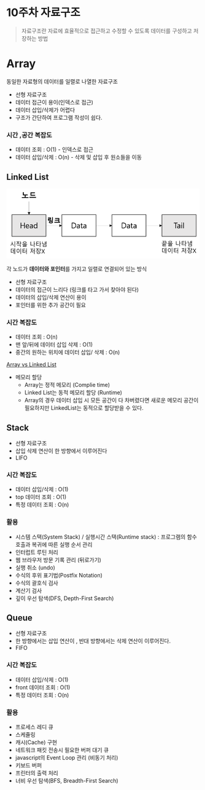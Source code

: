 # 10주차 자료구조

> 자료구조란 자료에 효율적으로 접근하고 수정할 수 있도록 데이터를 구성하고 저장하는 방법

# Array

동일한 자료형의 데이터를 일렬로 나열한 자료구조

- 선형 자료구조
- 데이터 접근이 용이(인덱스로 접근)
- 데이터 삽입/삭제가 어렵다
- 구조가 간단하여 프로그램 작성이 쉽다.

### 시간 ,공간 복잡도

- 데이터 조회 : O(1) - 인덱스로 접근
- 데이터 삽입/삭제 : O(n) - 삭제 및 삽입 후 원소들을 이동

## Linked List

![Untitled](image/linkedlist.png)

각 노드가 **데이터와 포인터**를 가지고 일렬로 연결되어 있는 방식

- 선형 자료구조
- 데이터의 접근이 느리다 (링크를 타고 가서 찾아야 된다)
- 데이터의 삽입/삭제 연산이 용이
- 포인터를 위한 추가 공간이 필요

### 시간 복잡도

- 데이터 조회 : O(n)
- 맨 앞/뒤에 데이터 삽입 삭제 : O(1)
- 중간의 원하는 위치에 데이터 삽입/ 삭제 : O(n)

[Array vs Linked List](https://www.notion.so/0a7c44c387314ef3bf0e85fc97d29c83)

- 메모리 할당
    - Array는 정적 메모리 (Complie time)
    - Linked List는 동적 메모리 할당 (Runtime)
    - Array의 경우 데이터 삽입 시 모든 공간이 다 차버렸다면 새로운 메모리 공간이 필요하지만 LinkedList는 동적으로 할당받을 수 있다.

## Stack

- 선형 자료구조
- 삽입 삭제 연산이 한 방향에서 이루어진다
- LIFO

### 시간 복잡도

- 데이터 삽입/삭제 : O(1)
- top 데이터 조회 : O(1)
- 특정 데이터 조회 : O(n)

### 활용

- 시스템 스택(System Stack) / 실행시간 스택(Runtime stack) : 프로그램의 함수 호출과 복귀에 따른 실행 순서 관리
- 인터럽트 루틴 처리
- 웹 브라우저 방문 기록 관리 (뒤로가기)
- 실행 취소 (undo)
- 수식의 후위 표기법(Postfix Notation)
- 수식의 괄호식 검사
- 계산기 검사
- 깊이 우선 탐색(DFS, Depth-First Search)

## Queue

- 선형 자료구조
- 한 방향에서는 삽입 연산이 , 반대 방향에서는 삭제 연산이 이루어진다.
- FIFO

### 시간 복잡도

- 데이터 삽입/삭제 : O(1)
- front 데이터 조회 : O(1)
- 특정 데이터 조회 : O(n)

### 활용

- 프로세스 레디 큐
- 스케쥴링
- 캐시(Cache) 구현
- 네트워크 패킷 전송시 필요한 버퍼 대기 큐
- javascript의 Event Loop 관리 (비동기 처리)
- 키보드 버퍼
- 프린터의 출력 처리
- 너비 우선 탐색(BFS, Breadth-First Search)